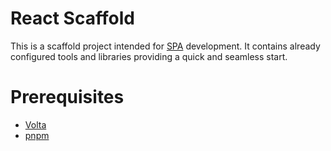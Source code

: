 # React Scaffold

This is a scaffold project intended for [SPA](https://en.wikipedia.org/wiki/Single-page_application) development. It contains already configured tools and libraries providing a quick and seamless start.

# Prerequisites

-   [Volta](https://volta.sh/)
-   [pnpm](https://pnpm.io/)
